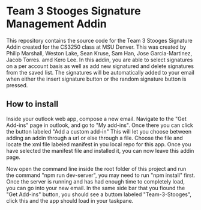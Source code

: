 
# Team 3 Stooges Signature Management Addin

This repository contains the source code for the Team 3 Stooges Signature Addin created for the CS3250 class at MSU Denver. This was created by Philip Marshall, Weston Lake, Sean Kruse, Sam Han, Jose Garcia-Martinez, Jacob Torres. amd Kero Lee. In this addin, you are able to select signatures on a per account basis as well as add new signatured and delete signatures from the saved list. The signatures will be automatically added to your email when either the insert signature button or the random signature button is pressed.

## How to install

Inside your outlook web app, compose a new email. Navigate to the "Get Add-ins" page in outlook, and go to "My add-ins". Once there you can click the button labeled "Add a custom add-in" This will let you choose between adding an addin through a url or else through a file. Choose the file and locate the xml file labeled manifest in you local repo for this app. Once you have selected the manifest file and installed it, you can now leave this addin page.

Now open the command line inside the root folder of this project and run the command "npm run dev-server", you may need to run "npm install" first. Once the server is running and has had enough time to completely load, you can go into your new email. In the same side bar that you fiound the "Get Add-ins" button, you should see a buttom labeled "Team-3-Stooges", click this and the app should load in your taskpane.
